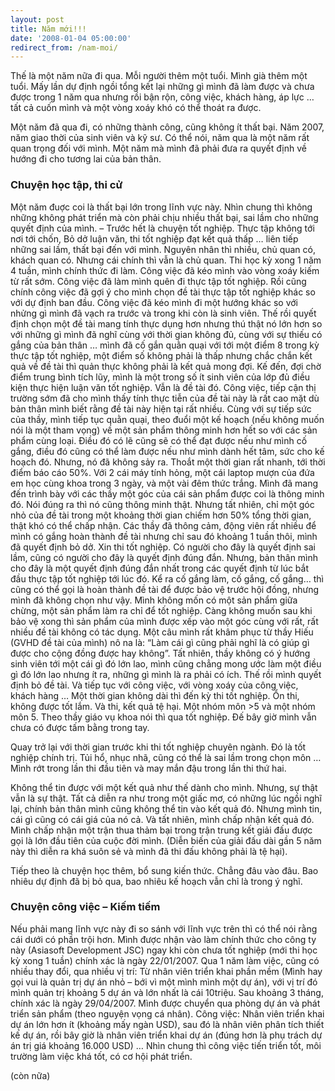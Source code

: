 ```yaml
---
layout: post
title: Năm mới!!!
date: '2008-01-04 05:00:00'
redirect_from: /nam-moi/
---
```


Thế là một năm nữa đi qua. Mỗi người thêm một tuổi. Mình già thêm một tuổi. Mấy lần dự định ngồi tổng kết lại những gì mình đã làm được và chưa được trong 1 năm qua nhưng rồi bận rộn, công việc, khách hàng, áp lực … tất cả cuốn mình và một vòng xoáy khó có thể thoát ra được.

Một năm đã qua đi, có những thành công, cũng không ít thất bại. Năm 2007, năm giao thời của sinh viên và kỹ sư. Có thể nói, năm qua là một năm rất quan trọng đối với mình. Một năm mà mình đã phải đưa ra quyết định về hướng đi cho tương lai của bản thân.

### Chuyện học tập, thi cử

Một năm đuợc coi là thất bại lớn trong lĩnh vực này. Nhìn chung thì không những không phát triển mà còn phải chịu nhiều thất bại, sai lầm cho những quyết định của mình.
– Trước hết là chuyện tốt nghiệp. Thực tập không tới nơi tới chốn, Bỏ dở luận văn, thi tốt nghiệp đạt kết quả thấp … liên tiếp những sai lầm, thất bại đến với mình.
Nguyên nhân thì nhiều, chủ quan có, khách quan có. Nhưng cái chính thì vẫn là chủ quan.
Thi học kỳ xong 1 năm 4 tuần, mình chính thức đi làm. Công việc đã kéo mình vào vòng xoáy kiếm từ rất sớm. Công việc đã làm mình quên đi thực tập tốt nghiệp. Rồi cũng chính công việc đã gợi ý cho mình chọn đề tài thực tập tốt nghiệp khác so với dự định ban đầu. Công việc đã kéo mình đi một hướng khác so với nhửng gì mình đã vạch ra trước và trong khi còn là sinh viên. Thế rồi quyết định chọn một đề tài mang tính thực dụng hơn nhưng thú thật nó lớn hơn so với những gì mình đã nghĩ cùng với thời gian không đủ, cùng với sự thiếu có gắng của bản thân … mình đã cố gắn quằn quại với tới một điểm 8 trong kỳ thực tập tốt nghiệp, một điểm số không phải là thấp nhưng chắc chắn kết quả về đề tài thì quản thực không phải là kết quả mong đợi.
Kế đến, đợi chờ điểm trung bình tích lũy, mình là một trong số ít sinh viên của lớp đủ điều kiện thực hiện luận văn tốt nghiệp. Vẫn là đề tài đó. Công việc, tiếp cận thị trường sớm đã cho mình thấy tính thực tiễn của đề tài này là rất cao mặt dù bản thân mình biết rằng đề tài này hiện tại rất nhiều. Cùng với sự tiếp sức của thầy, mình tiếp tục quằn quại, theo đuổi một kế hoạch (nếu không muốn nói là một tham vọng) về một sản phẩm thông minh hơn hết so với các sản phẩm cùng loại. Điều đó có lẽ cũng sẽ có thể đạt được nếu như mình cố gắng, điều đó cũng có thể làm được nếu như mình dành hết tâm, sức cho kế hoạch đó. Nhưng, nó đã không sảy ra. Thoắt một thời gian rất nhanh, tới thời điểm báo cáo 50%. Với 2 cái máy tính hỏng, một cái laptop mượn của đứa em học cùng khoa trong 3 ngày, và một vài đêm thức trắng. Mình đã mang đến trình bày với các thầy một góc của cái sản phẩm được coi là thông minh đó. Nói đúng ra thì nó cũng thông minh thật. Nhưng tất nhiên, chỉ một góc nhỏ của đề tài trong một khoảng thời gian chiếm hơn 50% tổng thời gian, thật khó có thể chấp nhận. Các thầy đã thông cảm, động viên rất nhiều để mình có gắng hoàn thành đề tài nhưng chỉ sau đó khoảng 1 tuần thôi, mình đã quyết định bỏ dở. Xin thi tốt nghiệp. Có người cho đây là quyết định sai lầm, cũng có người cho đây là quyết định đúng đắn. Nhưng, bản thân mình cho đây là một quyết định đúng đắn nhất trong các quyết định từ lúc bắt đầu thực tập tốt nghiệp tới lúc đó. Kể ra cố gắng làm, cố gắng, cố gắng… thì cũng có thể gọi là hoàn thành đề tài để được bảo vệ trước hội đồng, nhưng mình đã không chọn như vậy. Mình không mốn có một sản phẩm giữa chừng, một sản phẩm làm ra chỉ để tốt nghiệp. Càng không muốn sau khi bảo vệ xong thì sản phẩm của mình được xếp vào một góc cùng với rất, rất nhiều đề tài không có tác dụng. Một câu mình rất khâm phục từ thầy Hiếu (GVHD đề tài của mình) nô na là: “Làm cái gì cũng phải nghĩ là có giúp gì được cho cộng đồng được hay không”. Tất nhiên, thầy không có ý hướng sinh viên tới một cái gì đó lớn lao, mình cũng chẳng mong ước làm một điều gì đó lớn lao nhưng ít ra, những gì mình là ra phải có ích.
Thế rồi mình quyết định bỏ đề tài. Và tiếp tục với công việc, với vòng xoáy của công việc, khách hàng …
Một thời gian không dài thì đến kỳ thi tốt nghiệp. Ổn thi, không được tốt lắm. Và thi, kết quả tệ hại. Một nhóm môn >5 và một nhóm môn 5. Theo thầy giáo vụ khoa nói thì qua tốt nghiệp. Đế bây giờ mình vẫn chưa có được tấm bằng trong tay.

Quay trở lại với thời gian trước khi thi tốt nghiệp chuyên ngành. Đó là tốt nghiệp chính trị. Tủi hổ, nhục nhã, cũng có thể là sai lầm trong chọn môn … Mình rớt trong lần thi đầu tiên và may mắn đậu trong lần thi thứ hai.

Không thể tin được với một kết quả như thế dành cho mình. Nhưng, sự thật vẫn là sự thật. Tất cả diễn ra như trong một giấc mơ, có những lúc ngồi nghĩ lại, chính bản thân mình cũng không thể tin vào kết quả đó. Nhưng mình tin, cái gì cũng có cái giá của nó cả. Và tất nhiên, mình chấp nhận kết quả đó. Mình chấp nhận một trận thua thảm bại trong trận trung kết giải đấu được gọi là lớn đầu tiên của cuộc đời mình. (Diễn biến của giải đấu dài gần 5 năm này thì diễn ra khá suôn sẻ và mình đã thi đấu không phải là tệ hại).

Tiếp theo là chuyện học thêm, bổ sung kiến thức. Chẳng đâu vào đâu. Bao nhiêu dự định đã bị bỏ qua, bao nhiêu kế hoạch vẫn chỉ là trong ý nghĩ.

### Chuyện công việc – Kiếm tiếm

Nếu phải mang lĩnh vực này đi so sánh với lĩnh vực trên thì có thể nói rằng cái dưới có phần trội hơn.
Mình được nhận vào làm chính thức cho công ty này (Asiasoft Development JSC) ngay khi còn chưa tốt nghiệp (mới thi học kỳ xong 1 tuần) chính xác là ngày 22/01/2007. Qua 1 năm làm việc, cũng có nhiều thay đổi, qua nhiều vị trí:
Từ nhân viên triển khai phần mềm (Mình hay gọi vui là quản trị dự án nhỏ – bới vì một mình mình một dự án), với vị trí đó mình quản trị khoảng 5 dự án và lớn nhất là cái 10triệu.
Sau khoảng 3 tháng, chính xác là ngày 29/04/2007. Mình được chuyển qua phòng dự án và phát triển sản phẩm (theo nguyện vọng cá nhân). Công việc: Nhân viên triển khai dự án lớn hơn ít (khoảng mấy ngàn USD), sau đó là nhân viên phân tích thiết kế dự án, rồi bây giờ là nhân viên triển khai dự án (đúng hơn là phụ trách dự án
trị giá khoảng 16.000 USD) …
Nhìn chung thì công việc tiến triển tốt, môi trường làm việc khá tốt, có cơ hội phát triển.

(còn nữa)